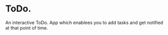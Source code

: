 # ToDo.

An interactive ToDo. App which enablees you to add tasks and get notified at that point of time.
